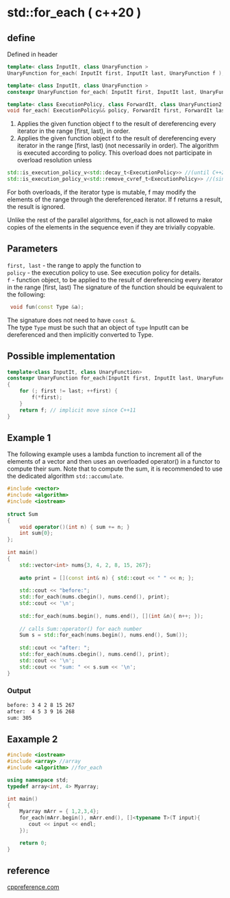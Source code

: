 # std::for_each ( c++20 )

## define 
Defined in header <algorithm>  
```c++
template< class InputIt, class UnaryFunction >
UnaryFunction for_each( InputIt first, InputIt last, UnaryFunction f ); //(until C++20)

template< class InputIt, class UnaryFunction >
constexpr UnaryFunction for_each( InputIt first, InputIt last, UnaryFunction f );//(since C++20)

template< class ExecutionPolicy, class ForwardIt, class UnaryFunction2 >
void for_each( ExecutionPolicy&& policy, ForwardIt first, ForwardIt last, UnaryFunction2 f );//(since C++17)
```
		
1) Applies the given function object f to the result of dereferencing every iterator in the range [first, last), in order.  
2) Applies the given function object f to the result of dereferencing every iterator in the range [first, last) (not necessarily in order). The algorithm is executed according to policy. This overload does not participate in overload resolution unless   
```c++
std::is_execution_policy_v<std::decay_t<ExecutionPolicy>> //(until C++20) 
std::is_execution_policy_v<std::remove_cvref_t<ExecutionPolicy>> //(since C++20) is true.
```
For both overloads, if the iterator type is mutable, f may modify the elements of the range through the dereferenced iterator. If f returns a result, the result is ignored.  

Unlike the rest of the parallel algorithms, for_each is not allowed to make copies of the elements in the sequence even if they are trivially copyable.  

## Parameters
`first, last`	-	the range to apply the function to   
`policy`	-	the execution policy to use. See execution policy for details.  
`f`	-	function object, to be applied to the result of dereferencing every iterator in the range [first, last) The signature of the function should be equivalent to the following:  
```c++
 void fun(const Type &a);
```
The signature does not need to have `const &`.  
The type `Type` must be such that an object of `type` InputIt can be dereferenced and then implicitly converted to Type.  

## Possible implementation
```c++ 
template<class InputIt, class UnaryFunction>
constexpr UnaryFunction for_each(InputIt first, InputIt last, UnaryFunction f)
{
    for (; first != last; ++first) {
        f(*first);
    }
    return f; // implicit move since C++11
}
```
## Example 1 
The following example uses a lambda function to increment all of the elements of a vector and then uses an overloaded operator() in a functor to compute their sum. Note that to compute the sum, it is recommended to use the dedicated algorithm `std::accumulate`.  
```c++
#include <vector>
#include <algorithm>
#include <iostream>
 
struct Sum
{
    void operator()(int n) { sum += n; }
    int sum{0};
};
 
int main()
{
    std::vector<int> nums{3, 4, 2, 8, 15, 267};
 
    auto print = [](const int& n) { std::cout << " " << n; };
 
    std::cout << "before:";
    std::for_each(nums.cbegin(), nums.cend(), print);
    std::cout << '\n';
 
    std::for_each(nums.begin(), nums.end(), [](int &n){ n++; });
 
    // calls Sum::operator() for each number
    Sum s = std::for_each(nums.begin(), nums.end(), Sum());
 
    std::cout << "after: ";
    std::for_each(nums.cbegin(), nums.cend(), print);
    std::cout << '\n';
    std::cout << "sum: " << s.sum << '\n';
}
```
### Output
```bash
before: 3 4 2 8 15 267
after:  4 5 3 9 16 268
sum: 305
```

## Eaxample 2
```c++
#include <iostream>
#include <array> //array
#include <algorithm> //for_each

using namespace std;
typedef array<int, 4> Myarray;

int main()
{
    Myarray mArr = { 1,2,3,4};
    for_each(mArr.begin(), mArr.end(), []<typename T>(T input){
       cout << input << endl; 
    });

    return 0;
}
```

## reference 
[cppreference.com](https://en.cppreference.com/w/cpp/algorithm/for_each "for_each")
